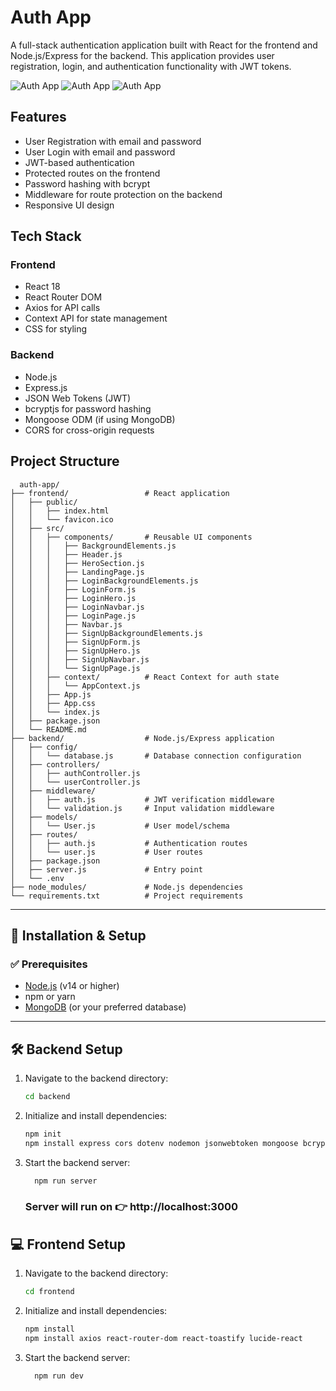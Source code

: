 # Auth App

A full-stack authentication application built with React for the frontend and Node.js/Express for the backend. This application provides user registration, login, and authentication functionality with JWT tokens.

![Auth App](https://img.shields.io/badge/React-18.2.0-blue) ![Auth App](https://img.shields.io/badge/Node.js-Express-green) ![Auth App](https://img.shields.io/badge/JWT-Authentication-orange)

## Features

- User Registration with email and password
- User Login with email and password
- JWT-based authentication
- Protected routes on the frontend
- Password hashing with bcrypt
- Middleware for route protection on the backend
- Responsive UI design

## Tech Stack

### Frontend
- React 18
- React Router DOM
- Axios for API calls
- Context API for state management
- CSS for styling

### Backend
- Node.js
- Express.js
- JSON Web Tokens (JWT)
- bcryptjs for password hashing
- Mongoose ODM (if using MongoDB)
- CORS for cross-origin requests

## Project Structure
```
  auth-app/
├── frontend/                 # React application
│   ├── public/
│   │   ├── index.html
│   │   └── favicon.ico
│   ├── src/
│   │   ├── components/       # Reusable UI components
│   │   │   ├── BackgroundElements.js
│   │   │   ├── Header.js
│   │   │   ├── HeroSection.js
│   │   │   ├── LandingPage.js
│   │   │   ├── LoginBackgroundElements.js
│   │   │   ├── LoginForm.js
│   │   │   ├── LoginHero.js
│   │   │   ├── LoginNavbar.js
│   │   │   ├── LoginPage.js
│   │   │   ├── Navbar.js
│   │   │   ├── SignUpBackgroundElements.js
│   │   │   ├── SignUpForm.js
│   │   │   ├── SignUpHero.js
│   │   │   ├── SignUpNavbar.js
│   │   │   └── SignUpPage.js
│   │   ├── context/          # React Context for auth state
│   │   │   └── AppContext.js
│   │   ├── App.js
│   │   ├── App.css
│   │   └── index.js
│   ├── package.json
│   └── README.md
├── backend/                  # Node.js/Express application
│   ├── config/
│   │   └── database.js       # Database connection configuration
│   ├── controllers/
│   │   ├── authController.js
│   │   └── userController.js
│   ├── middleware/
│   │   ├── auth.js           # JWT verification middleware
│   │   └── validation.js     # Input validation middleware
│   ├── models/
│   │   └── User.js           # User model/schema
│   ├── routes/
│   │   ├── auth.js           # Authentication routes
│   │   └── user.js           # User routes
│   ├── package.json
│   ├── server.js             # Entry point
│   └── .env
├── node_modules/             # Node.js dependencies
└── requirements.txt          # Project requirements

```
---
## 🚀 Installation & Setup

### ✅ Prerequisites
- [Node.js](https://nodejs.org/) (v14 or higher)
- npm or yarn
- [MongoDB](https://www.mongodb.com/) (or your preferred database)

---

## 🛠 Backend Setup

1. Navigate to the backend directory:
   ```bash
   cd backend
   ```
2. Initialize and install dependencies:
   ```bash
   npm init
   npm install express cors dotenv nodemon jsonwebtoken mongoose bcryptjs nodemailer cookie-parser
   ```
3. Start the backend server:
   ```bash
     npm run server
   ```
   ### Server will run on 👉 http://localhost:3000

## 💻 Frontend Setup

1. Navigate to the backend directory:
   ```bash
   cd frontend
   ```
2. Initialize and install dependencies:
   ```bash
   npm install
   npm install axios react-router-dom react-toastify lucide-react
   ```
3. Start the backend server:
   ```bash
     npm run dev
   ```
   
